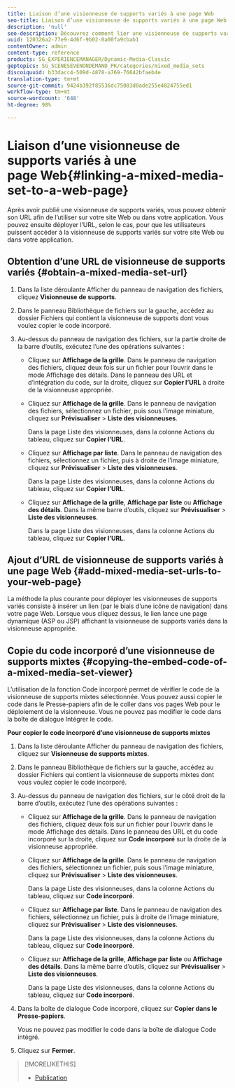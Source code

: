 ```yaml
---
title: Liaison d’une visionneuse de supports variés à une page Web
seo-title: Liaison d’une visionneuse de supports variés à une page Web
description: 'null'
seo-description: Découvrez comment lier une visionneuse de supports variés à une page Web.
uuid: 120326a2-77e9-4d6f-9b02-0a00fa9cbab1
contentOwner: admin
content-type: reference
products: SG_EXPERIENCEMANAGER/Dynamic-Media-Classic
geptopics: SG_SCENESEVENONDEMAND_PK/categories/mixed_media_sets
discoiquuid: b33dacc4-509d-4878-a769-76642bfaeb4e
translation-type: tm+mt
source-git-commit: 9424b392f85536dc75083d0ade255e4824755ed1
workflow-type: tm+mt
source-wordcount: '648'
ht-degree: 98%

---
```



# Liaison d’une visionneuse de supports variés à une page Web{#linking-a-mixed-media-set-to-a-web-page}

Après avoir publié une visionneuse de supports variés, vous pouvez obtenir son URL afin de l’utiliser sur votre site Web ou dans votre application. Vous pouvez ensuite déployer l’URL, selon le cas, pour que les utilisateurs puissent accéder à la visionneuse de supports variés sur votre site Web ou dans votre application.

## Obtention d’une URL de visionneuse de supports variés {#obtain-a-mixed-media-set-url}

1. Dans la liste déroulante Afficher du panneau de navigation des fichiers, cliquez **Visionneuse de supports**.
1. Dans le panneau Bibliothèque de fichiers sur la gauche, accédez au dossier Fichiers qui contient la visionneuse de supports dont vous voulez copier le code incorporé.
1. Au-dessus du panneau de navigation des fichiers, sur la partie droite de la barre d’outils, exécutez l’une des opérations suivantes :

   * Cliquez sur **Affichage de la grille**. Dans le panneau de navigation des fichiers, cliquez deux fois sur un fichier pour l’ouvrir dans le mode Affichage des détails. Dans le panneau des URL et d’intégration du code, sur la droite, cliquez sur **Copier l’URL** à droite de la visionneuse appropriée.
   * Cliquez sur **Affichage de la grille**. Dans le panneau de navigation des fichiers, sélectionnez un fichier, puis sous l’image miniature, cliquez sur **Prévisualiser** > **Liste des visionneuses**.

      Dans la page Liste des visionneuses, dans la colonne Actions du tableau, cliquez sur **Copier l’URL**.

   * Cliquez sur **Affichage par liste**. Dans le panneau de navigation des fichiers, sélectionnez un fichier, puis à droite de l’image miniature, cliquez sur **Prévisualiser** > **Liste des visionneuses**.

      Dans la page Liste des visionneuses, dans la colonne Actions du tableau, cliquez sur **Copier l’URL**.

   * Cliquez sur **Affichage de la grille**, **Affichage par liste** ou **Affichage des détails**. Dans la même barre d’outils, cliquez sur **Prévisualiser** > **Liste des visionneuses**.

      Dans la page Liste des visionneuses, dans la colonne Actions du tableau, cliquez sur **Copier l’URL**.

## Ajout d’URL de visionneuse de supports variés à une page Web  {#add-mixed-media-set-urls-to-your-web-page}

La méthode la plus courante pour déployer les visionneuses de supports variés consiste à insérer un lien (par le biais d’une icône de navigation) dans votre page Web. Lorsque vous cliquez dessus, le lien lance une page dynamique (ASP ou JSP) affichant la visionneuse de supports variés dans la visionneuse appropriée.

## Copie du code incorporé d’une visionneuse de supports mixtes  {#copying-the-embed-code-of-a-mixed-media-set-viewer}

L’utilisation de la fonction Code incorporé permet de vérifier le code de la visionneuse de supports mixtes sélectionnée. Vous pouvez aussi copier le code dans le Presse-papiers afin de le coller dans vos pages Web pour le déploiement de la visionneuse. Vous ne pouvez pas modifier le code dans la boîte de dialogue Intégrer le code.

**Pour copier le code incorporé d’une visionneuse de supports mixtes**

1. Dans la liste déroulante Afficher du panneau de navigation des fichiers, cliquez sur **Visionneuse de supports mixtes**.
1. Dans le panneau Bibliothèque de fichiers sur la gauche, accédez au dossier Fichiers qui contient la visionneuse de supports mixtes dont vous voulez copier le code incorporé.
1. Au-dessus du panneau de navigation des fichiers, sur le côté droit de la barre d’outils, exécutez l’une des opérations suivantes :

   * Cliquez sur **Affichage de la grille**. Dans le panneau de navigation des fichiers, cliquez deux fois sur un fichier pour l’ouvrir dans le mode Affichage des détails. Dans le panneau des URL et du code incorporé sur la droite, cliquez sur **Code incorporé** sur la droite de la visionneuse appropriée.
   * Cliquez sur **Affichage de la grille**. Dans le panneau de navigation des fichiers, sélectionnez un fichier, puis sous l’image miniature, cliquez sur **Prévisualiser** > **Liste des visionneuses**.

      Dans la page Liste des visionneuses, dans la colonne Actions du tableau, cliquez sur **Code incorporé**.

   * Cliquez sur **Affichage par liste**. Dans le panneau de navigation des fichiers, sélectionnez un fichier, puis à droite de l’image miniature, cliquez sur **Prévisualiser** > **Liste des visionneuses**.

      Dans la page Liste des visionneuses, dans la colonne Actions du tableau, cliquez sur **Code incorporé**.

   * Cliquez sur **Affichage de la grille**, **Affichage par liste** ou **Affichage des détails**. Dans la même barre d’outils, cliquez sur **Prévisualiser** > **Liste des visionneuses**.

      Dans la page Liste des visionneuses, dans la colonne Actions du tableau, cliquez sur **Code incorporé**.

1. Dans la boîte de dialogue Code incorporé, cliquez sur **Copier dans le Presse-papiers**.

   Vous ne pouvez pas modifier le code dans la boîte de dialogue Code intégré.

1. Cliquez sur **Fermer**.

>[!MORELIKETHIS]
>
>* [Publication](publishing-files.md#publishing_files)

